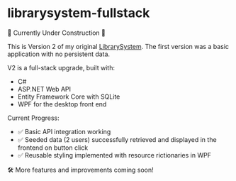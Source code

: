 # librarysystem-fullstack
🚧 Currently Under Construction 🚧

This is Version 2 of my original [LibrarySystem](https://github.com/jane-holborn/librarysystem). The first version was a basic application with no persistent data.

V2 is a full-stack upgrade, built with:

- C#
- ASP.NET Web API
- Entity Framework Core with SQLite
- WPF for the desktop front end

Current Progress:
- ✅ Basic API integration working
- ✅ Seeded data (2 users) successfully retrieved and displayed in the frontend on button click
- ✅ Reusable styling implemented with resource rictionaries in WPF 

🛠️ More features and improvements coming soon!

